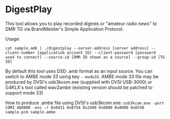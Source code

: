 # DigestPlay

This tool allows you to play recorded digests or "amateur radio news" to DMR TG via BrandMeister's Simple Application Protocol.

Usage:

`cat sample.amb | ./digestplay --server-address [server address] --client-number [applicatiob account ID] --client-password [password used to connect] --source-id [DMR ID shown as a source] --group-id [TG ID]`

By default this tool uses DSD .amb format as an input source. You can switch to AMBE mode 33 using key `--mode33`.
AMBE mode 33 file may be produced by DVSI's usb3kcom.exe (supplied with DVSI USB-3000) or G4KLX's tool called wav2ambe (existing version should be patched to support mode 33)

How to produce .ambe file using DVSI's usb3kcom.exe:
`usb3kcom.exe -port COM3 460800 -enc -r 0x0431 0x0754 0x2400 0x0000 0x0000 0x6F48 sample.pcm sample.ambe`
